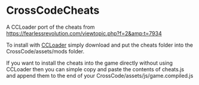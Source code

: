 # CrossCodeCheats
A CCLoader port of the cheats from https://fearlessrevolution.com/viewtopic.php?f=2&amp;t=7934

To install with [CCLoader](https://github.com/CCDirectLink/CCLoader) simply download and put the cheats folder into the CrossCode/assets/mods folder.

If you want to install the cheats into the game directly without using CCLoader then you can simple copy and paste the contents of cheats.js and append them to the end of your CrossCode/assets/js/game.compiled.js
